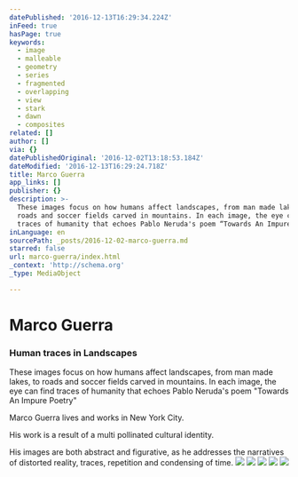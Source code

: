 ```yaml
---
datePublished: '2016-12-13T16:29:34.224Z'
inFeed: true
hasPage: true
keywords:
  - image
  - malleable
  - geometry
  - series
  - fragmented
  - overlapping
  - view
  - stark
  - dawn
  - composites
related: []
author: []
via: {}
datePublishedOriginal: '2016-12-02T13:18:53.184Z'
dateModified: '2016-12-13T16:29:24.718Z'
title: Marco Guerra
app_links: []
publisher: {}
description: >-
  These images focus on how humans affect landscapes, from man made lakes, to
  roads and soccer fields carved in mountains. In each image, the eye can find
  traces of humanity that echoes Pablo Neruda's poem “Towards An Impure Poetry”
inLanguage: en
sourcePath: _posts/2016-12-02-marco-guerra.md
starred: false
url: marco-guerra/index.html
_context: 'http://schema.org'
_type: MediaObject

---
```

# Marco Guerra

### Human traces in Landscapes

These images focus on how humans affect landscapes, from man made lakes, to roads and soccer fields carved in mountains. In each image, the eye can find traces of humanity that echoes Pablo Neruda's poem "Towards An Impure Poetry"

Marco Guerra lives and works in New York City.

His work is a result of a multi pollinated cultural identity.

His images are both abstract and figurative, as he addresses the narratives of distorted reality, traces, repetition and condensing of time.
![](https://the-grid-user-content.s3-us-west-2.amazonaws.com/597d0025-a5ca-4a4f-8508-6b62a0138d0f.jpg)
![](https://the-grid-user-content.s3-us-west-2.amazonaws.com/13d01372-24fb-46d5-b761-b52504973ac7.jpg)
![](https://the-grid-user-content.s3-us-west-2.amazonaws.com/3d9fc3a4-47b8-4927-b8bc-d495dd897227.jpg)
![](https://the-grid-user-content.s3-us-west-2.amazonaws.com/abe1e46f-b9b1-4820-ac65-1ff8807e550a.jpg)
![](https://the-grid-user-content.s3-us-west-2.amazonaws.com/fc29c1e6-b9b7-4268-ac61-afca355f81bf.jpg)